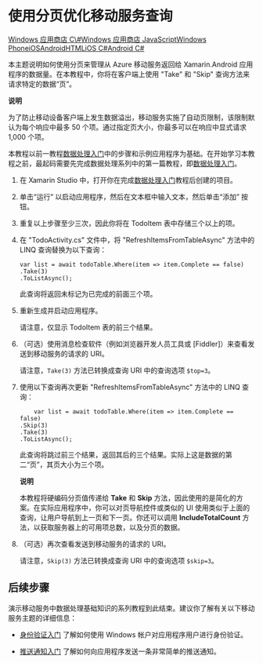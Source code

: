 <properties linkid="develop-mobile-tutorials-add-paging-to-data-xamarin-android" urlDisplayName="Add paging to data" pageTitle="Add paging to data (Xamarin Android) | Mobile Dev Center" metaKeywords="" description="Learn how to use paging to manage the amount of data returned to your Xamarin Android app from Mobile Services." metaCanonical="" disqusComments="1" umbracoNaviHide="1" documentationCenter="Mobile" title="Refine Mobile Services queries with paging" authors="" />
<tags ms.service=""
    ms.date="11/30/2014"
    wacn.date="04/11/2015"
    />

# 使用分页优化移动服务查询

<div class="dev-center-tutorial-selector sublanding"> 
	<a href="/develop/mobile/tutorials/add-paging-to-data-dotnet" title="Windows Store C#">Windows 应用商店 C\#</a><a href="/develop/mobile/tutorials/add-paging-to-data-js" title="Windows Store JavaScript">Windows 应用商店 JavaScript</a><a href="/develop/mobile/tutorials/add-paging-to-data-wp8" title="Windows Phone">Windows Phone</a><a href="/develop/mobile/tutorials/add-paging-to-data-ios" title="iOS">iOS</a><a href="/develop/mobile/tutorials/add-paging-to-data-android" title="Android">Android</a><a href="/develop/mobile/tutorials/add-paging-to-data-html" title="HTML">HTML</a><a href="/develop/mobile/tutorials/add-paging-to-data-xamarin-ios" title="Xamarin.iOS">iOS C#</a><a href="/develop/mobile/tutorials/add-paging-to-data-xamarin-android" title="Xamarin.Android" class="current">Android C#</a>
</div>

本主题说明如何使用分页来管理从 Azure 移动服务返回给 Xamarin.Android 应用程序的数据量。在本教程中，你将在客户端上使用 "Take" 和 "Skip" 查询方法来请求特定的数据“页”。

<div class="dev-callout"><b>说明</b>

<p>为了防止移动设备客户端上发生数据溢出，移动服务实施了自动页限制，该限制默认为每个响应中最多 50 个项。通过指定页大小，你最多可以在响应中显式请求 1,000 个项。</p>
</div>

本教程以前一教程[数据处理入门][]中的步骤和示例应用程序为基础。在开始学习本教程之前，最起码需要先完成数据处理系列中的第一篇教程，即[数据处理入门][]。

1.  在 Xamarin Studio 中，打开你在完成[数据处理入门][]教程后创建的项目。

2.  单击“运行” 以启动应用程序，然后在文本框中输入文本，然后单击“添加” 按钮。

3.  重复以上步骤至少三次，因此你将在 TodoItem 表中存储三个以上的项。

4.  在 "TodoActivity.cs" 文件中，将 "RefreshItemsFromTableAsync" 方法中的 LINQ 查询替换为以下查询：

        var list = await todoTable.Where(item => item.Complete == false)
        .Take(3)
        .ToListAsync();

    此查询将返回未标记为已完成的前面三个项。

5.  重新生成并启动应用程序。

    请注意，仅显示 TodoItem 表的前三个结果。

6.  （可选）使用消息检查软件（例如浏览器开发人员工具或 [Fiddler]）来查看发送到移动服务的请求的 URI。

    请注意，`Take(3)` 方法已转换成查询 URI 中的查询选项 `$top=3`。

7.  使用以下查询再次更新 "RefreshItemsFromTableAsync" 方法中的 LINQ 查询：

            var list = await todoTable.Where(item => item.Complete == false)
        .Skip(3)
        .Take(3)
        .ToListAsync();

    此查询将跳过前三个结果，返回其后的三个结果。实际上这是数据的第二“页”，其页大小为三个项。

    <div class="dev-callout"><b>说明</b>

    <p>本教程将硬编码分页值传递给 <b>Take</b> 和 <b>Skip</b> 方法，因此使用的是简化的方案。在实际应用程序中，你可以对页导航控件或类似的 UI 使用类似于上面的查询，让用户导航到上一页和下一页。你还可以调用 <b>IncludeTotalCount</b> 方法，以获取服务器上的可用项总数，以及分页的数据。</p>
	</div>

8.  （可选）再次查看发送到移动服务的请求的 URI。

    请注意，`Skip(3)` 方法已转换成查询 URI 中的查询选项 `$skip=3`。

<a name="next-steps"> </a>
## 后续步骤

演示移动服务中数据处理基础知识的系列教程到此结束。建议你了解有关以下移动服务主题的详细信息：

-   [身份验证入门][]
    了解如何使用 Windows 帐户对应用程序用户进行身份验证。

-   [推送通知入门][]
    了解如何向应用程序发送一条非常简单的推送通知。

  [Windows 应用商店 C\#]: /develop/mobile/tutorials/add-paging-to-data-dotnet "Windows 应用商店 C#"
  [Windows 应用商店 JavaScript]: /develop/mobile/tutorials/add-paging-to-data-js "Windows 应用商店 JavaScript"
  [Windows Phone]: /develop/mobile/tutorials/add-paging-to-data-wp8 "Windows Phone"
  [iOS]: /develop/mobile/tutorials/add-paging-to-data-ios "iOS"
  [Android]: /develop/mobile/tutorials/add-paging-to-data-android "Android"
  [HTML]: /develop/mobile/tutorials/add-paging-to-data-html "HTML"
  [iOS C\#]: /develop/mobile/tutorials/add-paging-to-data-xamarin-ios "Xamarin.iOS"
  [Android C\#]: /develop/mobile/tutorials/add-paging-to-data-xamarin-android "Xamarin.Android"
  [数据处理入门]: /develop/mobile/tutorials/get-started-with-data-xamarin-android
  [身份验证入门]: /develop/mobile/tutorials/get-started-with-users-xamarin-android
  [推送通知入门]: /develop/mobile/tutorials/get-started-with-push-xamarin-android
